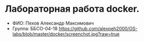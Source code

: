 # Лабораторная работа docker.
- ФИО: Пехов Александр Максимович
- Группа: ББСО-04-18
https://github.com/alexpeh2000/OS-labs/blob/master/docker/screenchot.jpg?raw=true
